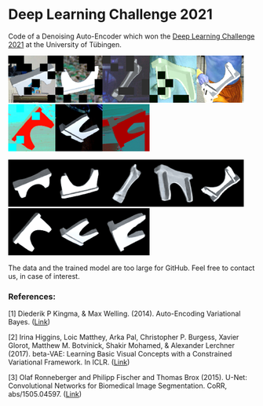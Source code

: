 # Deep Learning Challenge 2021

Code of a Denoising Auto-Encoder which won the [Deep Learning Challenge 2021](https://www.kaggle.com/c/uni-tuebingen-deep-learning-2021) at the University of Tübingen.

![](./predictions/kaggle_prediction_2022-01-12-09-03-47/0_train.png)![](./predictions/kaggle_prediction_2022-01-12-09-03-47/1_train.png)![](./predictions/kaggle_prediction_2022-01-12-09-03-47/2_train.png)![](./predictions/kaggle_prediction_2022-01-12-09-03-47/3_train.png)![](./predictions/kaggle_prediction_2022-01-12-09-03-47/4_train.png)![](./predictions/kaggle_prediction_2022-01-12-09-03-47/5_train.png)![](./predictions/kaggle_prediction_2022-01-12-09-03-47/6_train.png)![](./predictions/kaggle_prediction_2022-01-12-09-03-47/8_train.png)

![](./predictions/kaggle_prediction_2022-01-12-09-03-47/0_predicted.png)![](./predictions/kaggle_prediction_2022-01-12-09-03-47/1_predicted.png)![](./predictions/kaggle_prediction_2022-01-12-09-03-47/2_predicted.png)![](./predictions/kaggle_prediction_2022-01-12-09-03-47/3_predicted.png)![](./predictions/kaggle_prediction_2022-01-12-09-03-47/4_predicted.png)![](./predictions/kaggle_prediction_2022-01-12-09-03-47/5_predicted.png)![](./predictions/kaggle_prediction_2022-01-12-09-03-47/6_predicted.png)![](./predictions/kaggle_prediction_2022-01-12-09-03-47/8_predicted.png)

The data and the trained model are too large for GitHub. Feel free to contact us, in case of interest.

### References:

[1] Diederik P Kingma, & Max Welling. (2014). Auto-Encoding Variational Bayes. ([Link](https://arxiv.org/abs/1312.6114))

[2] Irina Higgins, Loic Matthey, Arka Pal, Christopher P. Burgess, Xavier Glorot, Matthew M. Botvinick, Shakir Mohamed, & Alexander Lerchner (2017). beta-VAE: Learning Basic Visual Concepts with a Constrained Variational Framework. In ICLR. ([Link](https://openreview.net/forum?id=Sy2fzU9gl))

[3] Olaf Ronneberger and Philipp Fischer and Thomas Brox (2015). U-Net: Convolutional Networks for Biomedical Image Segmentation. CoRR, abs/1505.04597. ([Link](https://arxiv.org/abs/1505.04597))




